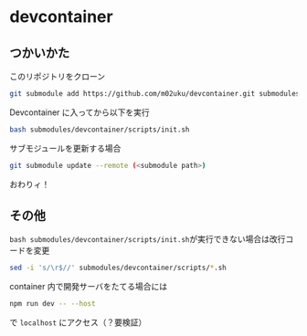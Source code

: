 # devcontainer

## つかいかた

このリポジトリをクローン

```bash
git submodule add https://github.com/m02uku/devcontainer.git submodules/devcontainer
```

Devcontainer に入ってから以下を実行

```bash
bash submodules/devcontainer/scripts/init.sh
```

サブモジュールを更新する場合

```bash
git submodule update --remote (<submodule path>)
```

おわりィ！

## その他

`bash submodules/devcontainer/scripts/init.sh`が実行できない場合は改行コードを変更

```bash
sed -i 's/\r$//' submodules/devcontainer/scripts/*.sh
```

container 内で開発サーバをたてる場合には

```bash
npm run dev -- --host
```

で `localhost` にアクセス（？要検証）
